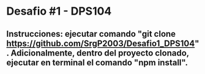# Desafio #1 - DPS104
## Instrucciones: ejecutar comando "git clone https://github.com/SrgP2003/Desafio1_DPS104". Adicionalmente, dentro del proyecto clonado, ejecutar en terminal el comando "npm install".
